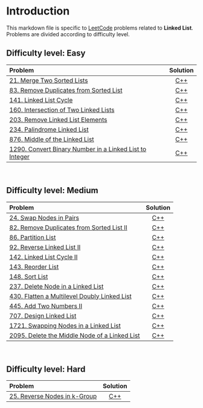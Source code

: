 # Introduction
This markdown file is specific to [LeetCode](https://leetcode.com/) problems related to **Linked List**. Problems are divided according to difficulty level. 

## Difficulty level: Easy
| Problem | Solution |
| :---         |          :---: |
|  [21. Merge Two Sorted Lists](https://leetcode.com/problems/merge-two-sorted-lists/description/)     | [C++](https://leetcode.com/problems/merge-two-sorted-lists/submissions/870696858/) |
|  [83. Remove Duplicates from Sorted List](https://leetcode.com/problems/remove-duplicates-from-sorted-list/description/)     | [C++](https://leetcode.com/problems/remove-duplicates-from-sorted-list/submissions/870664428/) |
|  [141. Linked List Cycle](https://leetcode.com/problems/linked-list-cycle/description/)     | [C++](https://leetcode.com/problems/linked-list-cycle/submissions/871213401/) |
|  [160. Intersection of Two Linked Lists](https://leetcode.com/problems/intersection-of-two-linked-lists/description/)     | [C++](https://leetcode.com/problems/intersection-of-two-linked-lists/submissions/874147640/) |
|  [203. Remove Linked List Elements](https://leetcode.com/problems/remove-linked-list-elements/description/)     | [C++](https://leetcode.com/problems/remove-linked-list-elements/submissions/874143598/) |
|  [234. Palindrome Linked List](https://leetcode.com/problems/palindrome-linked-list/description/)     | [C++](https://leetcode.com/problems/palindrome-linked-list/submissions/872912845/) |
|  [876. Middle of the Linked List](https://leetcode.com/problems/middle-of-the-linked-list/description/)     | [C++](https://leetcode.com/problems/middle-of-the-linked-list/submissions/871970392/) |
|  [1290. Convert Binary Number in a Linked List to Integer](https://leetcode.com/problems/convert-binary-number-in-a-linked-list-to-integer/description/)     | [C++](https://leetcode.com/problems/convert-binary-number-in-a-linked-list-to-integer/submissions/874911801/) |

</br>

## Difficulty level: Medium
| Problem | Solution |
| :---         |         :---: |
|  [24. Swap Nodes in Pairs](https://leetcode.com/problems/swap-nodes-in-pairs/description/)     | [C++](https://leetcode.com/problems/swap-nodes-in-pairs/solutions/3109998/iterative-and-recursive-solution/) |
|  [82. Remove Duplicates from Sorted List II](https://leetcode.com/problems/remove-duplicates-from-sorted-list-ii/description/)     | [C++](https://leetcode.com/problems/remove-duplicates-from-sorted-list-ii/solutions/3069954/easy-iterative-solution/) |
|  [86. Partition List](https://leetcode.com/problems/partition-list/description/)     | [C++](https://leetcode.com/problems/partition-list/submissions/880824550/) |
|  [92. Reverse Linked List II](https://leetcode.com/problems/reverse-linked-list-ii/description/)     | [C++](https://leetcode.com/problems/reverse-linked-list-ii/submissions/872185476/) |
|  [142. Linked List Cycle II](https://leetcode.com/problems/linked-list-cycle-ii/description/)     | [C++](https://leetcode.com/problems/linked-list-cycle-ii/submissions/871273440/) |
|  [143. Reorder List](https://leetcode.com/problems/reorder-list/description/)     | [C++](https://leetcode.com/problems/reorder-list/submissions/872948722/) |
|  [148. Sort List](https://leetcode.com/problems/sort-list/description/)     | [C++](https://leetcode.com/problems/sort-list/submissions/872074814/) |
|  [237. Delete Node in a Linked List](https://leetcode.com/problems/delete-node-in-a-linked-list/description/)     | [C++](https://leetcode.com/problems/delete-node-in-a-linked-list/submissions/876403863/) |
|  [430. Flatten a Multilevel Doubly Linked List](https://leetcode.com/problems/flatten-a-multilevel-doubly-linked-list/description/)     | [C++](https://leetcode.com/problems/flatten-a-multilevel-doubly-linked-list/submissions/) |
|  [445. Add Two Numbers II](https://leetcode.com/problems/add-two-numbers-ii/description/)     | [C++](https://leetcode.com/problems/add-two-numbers-ii/solutions/3061144/simple-solution-by-reversing-list/) |
|  [707. Design Linked List](https://leetcode.com/problems/design-linked-list/description/)     | [C++](https://leetcode.com/problems/design-linked-list/submissions/870581442/) |
|  [1721. Swapping Nodes in a Linked List](https://leetcode.com/problems/swapping-nodes-in-a-linked-list/description/)     | [C++](https://leetcode.com/problems/swapping-nodes-in-a-linked-list/submissions/876451416/) |
|  [2095. Delete the Middle Node of a Linked List](https://leetcode.com/problems/delete-the-middle-node-of-a-linked-list/description/)     | [C++](https://leetcode.com/problems/delete-the-middle-node-of-a-linked-list/solutions/3109985/my-obvious-solution/) |


</br>

## Difficulty level: Hard
| Problem | Solution |
| :---         |          :---: |
|  [25. Reverse Nodes in k-Group](https://leetcode.com/problems/reverse-nodes-in-k-group/description/)     | [C++](https://leetcode.com/problems/reverse-nodes-in-k-group/submissions/873581844/) |
